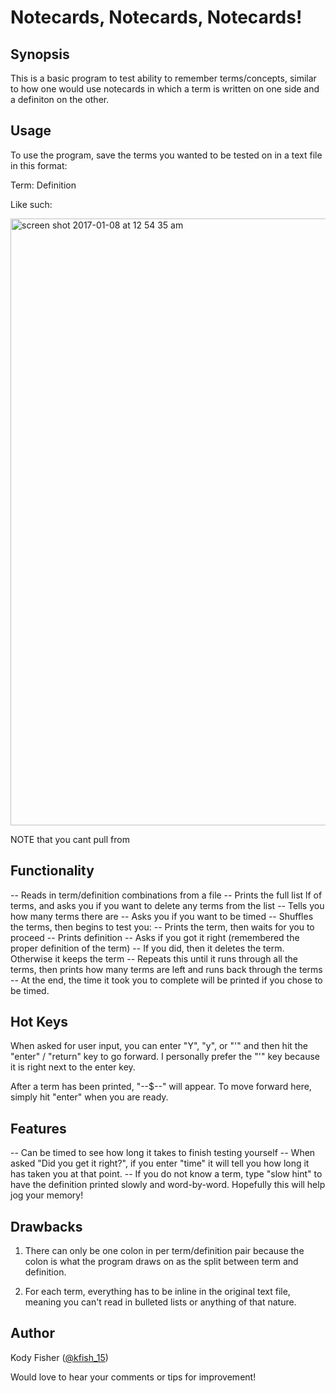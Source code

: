 
<h1> Notecards, Notecards, Notecards! </h1>

## Synopsis
  
This is a basic program to test ability to remember terms/concepts, similar to how one would use notecards in which a term is written on one side and a definiton on the other. 

## Usage

To use the program, save the terms you wanted to be tested on in a text file in this format:

Term: Definition

Like such:

<img width="971" alt="screen shot 2017-01-08 at 12 54 35 am" src="https://cloud.githubusercontent.com/assets/24307914/21747961/4817be32-d53d-11e6-8132-4260420c5246.png">

NOTE that you cant pull from 

## Functionality
-- Reads in term/definition combinations from a file
-- Prints the full list lf of terms, and asks you if you want to delete any terms from the list 
-- Tells you how many terms there are
-- Asks you if you want to be timed
-- Shuffles the terms, then begins to test you:
-- Prints the term, then waits for you to proceed
-- Prints definition
-- Asks if you got it right (remembered the proper definition of the term)
-- If you did, then it deletes the term. Otherwise it keeps the term
-- Repeats this until it runs through all the terms, then prints how many terms are left and runs back through the terms
-- At the end, the time it took you to complete will be printed if you chose to be timed.  

## Hot Keys
When asked for user input, you can enter "Y", "y", or "'" and then hit the "enter" / "return" key to go forward. I personally prefer the "'" key because it is right next to the enter key. 

After a term has been printed, "--$--" will appear. To move forward here, simply hit "enter" when you are ready. 

## Features
-- Can be timed to see how long it takes to finish testing yourself
-- When asked "Did you get it right?", if you enter "time" it will tell you how long it has taken you at that point.
-- If you do not know a term, type "slow hint" to have the definition printed slowly and word-by-word. Hopefully this will help jog your memory!

## Drawbacks
1) There can only be one colon in per term/definition pair because the colon is what the program draws on as the split between term and definition. 

2) For each term, everything has to be inline in the original text file, meaning you can't read in bulleted lists or anything of that nature. 


## Author
Kody Fisher (<a href="https://twitter.com/kfish_15">@kfish_15</a>)

Would love to hear your comments or tips for improvement!




